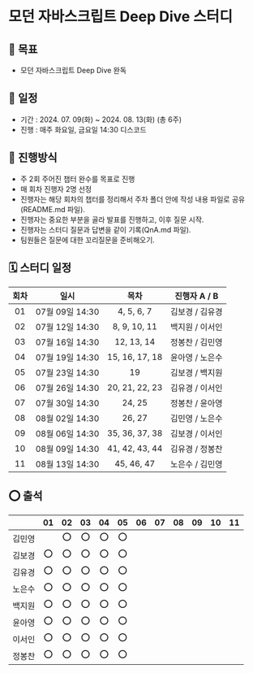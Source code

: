 # 모던 자바스크립트 Deep Dive 스터디

## 🎯 목표

- 모던 자바스크립트 Deep Dive 완독

## 📆 일정

- 기간 : 2024. 07. 09(화) ~ 2024. 08. 13(화) (총 6주)
- 진행 : 매주 화요일, 금요일 14:30 디스코드

## 📜 진행방식

- 주 2회 주어진 챕터 완수를 목표로 진행
- 매 회차 진행자 2명 선정
- 진행자는 해당 회차의 챕터를 정리해서 주차 폴더 안에 작성 내용 파일로 공유(README.md 파일).
- 진행자는 중요한 부분을 골라 발표를 진행하고, 이후 질문 시작.
- 진행자는 스터디 질문과 답변을 같이 기록(QnA.md 파일).
- 팀원들은 질문에 대한 꼬리질문을 준비해오기.

## 🗓️ 스터디 일정

| 회차 |      일시       |      목차      |  진행자 A / B   |
| :--: | :-------------: | :------------: | :-------------: |
|  01  | 07월 09일 14:30 |   4, 5, 6, 7   | 김보경 / 김유경 |
|  02  | 07월 12일 14:30 |  8, 9, 10, 11  | 백지원 / 이서인 |
|  03  | 07월 16일 14:30 |   12, 13, 14   | 정봉찬 / 김민영 |
|  04  | 07월 19일 14:30 | 15, 16, 17, 18 | 윤아영 / 노은수 |
|  05  | 07월 23일 14:30 |       19       | 김보경 / 백지원 |
|  06  | 07월 26일 14:30 | 20, 21, 22, 23 | 김유경 / 이서인 |
|  07  | 07월 30일 14:30 |     24, 25     | 정봉찬 / 윤아영 |
|  08  | 08월 02일 14:30 |     26, 27     | 김민영 / 노은수 |
|  09  | 08월 06일 14:30 | 35, 36, 37, 38 | 김보경 / 이서인 |
|  10  | 08월 09일 14:30 | 41, 42, 43, 44 | 김유경 / 정봉찬 |
|  11  | 08월 13일 14:30 |   45, 46, 47   | 노은수 / 김민영 |

## ⭕️ 출석

|        | 01  | 02  | 03  | 04  | 05  | 06  | 07  | 08  | 09  | 10  | 11  |
| :----: | :-: | :-: | :-: | :-: | :-: | :-: | :-: | :-: | :-: | :-: | :-: |
| 김민영 |     | ⭕️ | ⭕️ | ⭕️ | ⭕️ |     |     |     |     |     |     |
| 김보경 | ⭕️ | ⭕️ | ⭕️ | ⭕️ | ⭕️ |     |     |     |     |     |     |
| 김유경 | ⭕️ | ⭕️ | ⭕️ | ⭕️ | ⭕️ |     |     |     |     |     |     |
| 노은수 | ⭕️ | ⭕️ | ⭕️ | ⭕️ | ⭕️ |     |     |     |     |     |     |
| 백지원 | ⭕️ | ⭕️ | ⭕️ | ⭕️ | ⭕️ |     |     |     |     |     |     |
| 윤아영 | ⭕️ | ⭕️ | ⭕️ | ⭕️ | ⭕️ |     |     |     |     |     |     |
| 이서인 | ⭕️ | ⭕️ | ⭕️ | ⭕️ | ⭕️ |     |     |     |     |     |     |
| 정봉찬 | ⭕️ | ⭕️ | ⭕️ | ⭕️ | ⭕️ |     |     |     |     |     |     |
